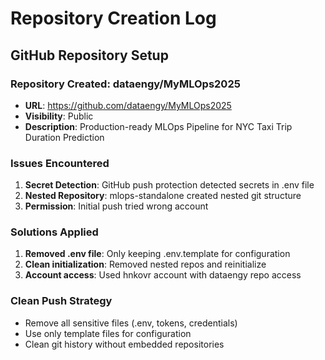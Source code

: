 # Repository Creation Log

## GitHub Repository Setup

### Repository Created: dataengy/MyMLOps2025
- **URL**: https://github.com/dataengy/MyMLOps2025
- **Visibility**: Public
- **Description**: Production-ready MLOps Pipeline for NYC Taxi Trip Duration Prediction

### Issues Encountered
1. **Secret Detection**: GitHub push protection detected secrets in .env file
2. **Nested Repository**: mlops-standalone created nested git structure
3. **Permission**: Initial push tried wrong account

### Solutions Applied
1. **Removed .env file**: Only keeping .env.template for configuration
2. **Clean initialization**: Removed nested repos and reinitialize
3. **Account access**: Used hnkovr account with dataengy repo access

### Clean Push Strategy
- Remove all sensitive files (.env, tokens, credentials)
- Use only template files for configuration
- Clean git history without embedded repositories